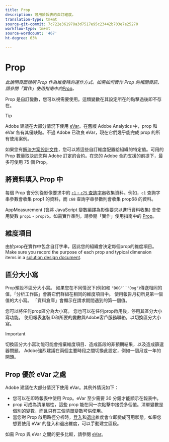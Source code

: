 ```yaml
---
title: Prop
description: 可用於報表的自訂維度。
translation-type: tm+mt
source-git-commit: 7c722e361978a3d7517e95c23442b703e7e25270
workflow-type: tm+mt
source-wordcount: '467'
ht-degree: 63%

---
```



# Prop

*此說明頁面說明 Prop 作為維度時的運作方式。如需如何實作 Prop 的相關資訊，請參閱「實作」使用指南中的[Prop](/help/implement/vars/page-vars/prop.md)。*

Prop 是自訂變數，您可以視需要使用。這類變數在其設定所在的點擊過後即不存在。

>[!TIP]
>
>Adobe 建議在大部分情況下使用 [eVar](evar.md)。在舊版 Adobe Analytics 中，prop 和 eVar 各有其優缺點。不過 Adobe 已改良 eVar，現在它們幾乎能完成 prop 的所有使用案例。

如果您有[解決方案設計文件](/help/implement/prepare/solution-design.md)，您可以將這些自訂維度配置給組織的特定值。可用的 Prop 數量取決於您與 Adobe 訂定的合約。在您的 Adobe 合約支援的前提下，最多可使用 75 個 Prop。

## 將資料填入 Prop 中

每個 Prop 會分別從影像要求中的 [`c1` - `c75` 查詢字串](/help/implement/validate/query-parameters.md)收集資料。例如，`c1` 查詢字串參數會收集 prop1 的資料，而 `c68` 查詢字串參數則會收集 prop68 的資料。

AppMeasurement (會將 JavaScript 變數編譯為影像要求以進行資料收集) 會使用變數 `prop1` - `prop75`。如需實作準則，請參閱「實作」使用指南中的 [Prop](/help/implement/vars/page-vars/prop.md)。

## 維度項目

由於prop在實作中包含自訂字串，因此您的組織會決定每個prop的維度項目。 Make sure you record the purpose of each prop and typical dimension items in a [solution design document](/help/implement/prepare/solution-design.md).

## 區分大小寫

Prop預設不區分大小寫。 如果您在不同情況下(例如和 `"DOG"``"Dog"`)傳送相同的值，「分析工作區」會將它們群組在相同的維度項目中。 使用報告月初所見第一個值的大小寫。 「資料倉庫」會顯示在請求期間遇到的第一個值。

您可以將任何prop區分為大小寫。 您也可以在任何prop啟用後，停用其區分大小寫功能。 使用報表套裝ID和所要的變數與Adobe客戶服務聯絡，以切換區分大小寫。

>[!IMPORTANT]
>
>切換區分大小寫功能可能會捨棄維度項目、造成區段的非預期結果，以及造成篩選器問題。 Adobe強烈建議在兩個主要時段之間切換此設定，例如一個月或一年的開頭。

## Prop 優於 eVar 之處

Adobe 建議在大部分情況下使用 eVar。其例外情況如下：

* 您可以在即時報表中使用 Prop。eVar 至少需要 30 分鐘才能顯示在報表中。
* prop 可成為清單屬性，這些 prop 能在同一次點擊中接受多個值。清單變數是個別的變數，而且只有三個清單變數可供使用。
* 當您對 Prop 啟用路徑分析時，[登入](entry-dimensions.md)和[退出](exit-dimensions.md)維度會立即變成可用狀態。如果您想要使用 eVar 的登入和退出維度，可以手動建立區段。

如需 Prop 與 eVar 之間的更多比較，請參閱 [eVar](evar.md)。
